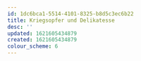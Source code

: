 ```yaml
---
id: 1dc6bca1-5514-4101-8325-b8d5c3ec6b22
title: Kriegsopfer und Delikatesse
desc: ''
updated: 1621605434879
created: 1621605434879
colour_scheme: 6
---
```


